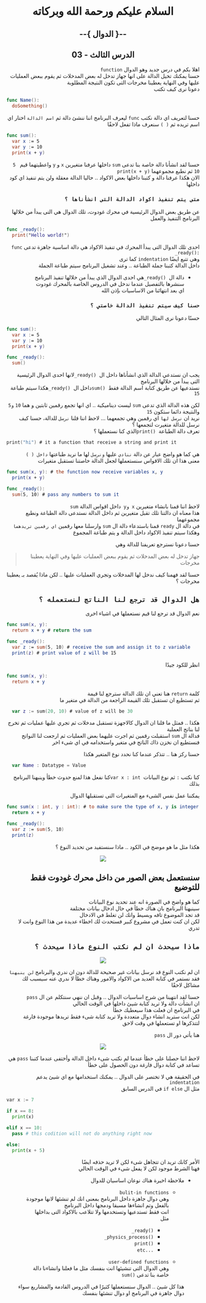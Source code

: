 <div dir = rtl>

<div align = "center">

# السلام عليكم ورحمة الله وبركاته
## --{ الدوال }--
## الدرس الثالث - 03
</div>

اهلا بكم في درس جديد وهو الدوال  `function`   
حسنا يمكنك تخيل الدالة على انها جهاز تدخل له بعض المدخلات ثم يقوم ببعض العمليات عليها وفي النهاية يعطينا مخرجات التى تكون النتيجة المطلوبة  
دعونا نرى كيف تكتب

<div dir = ltr>

```swift
func Name():
  doSomething()
```
</div>

حسنا لتعريف اي دالة نكتب `func` ليعرف البرنامج اننا ننشئ دالة ثم `اسم الدالة` اختار اي اسم تريده ثم `( )` سنعرف ماذا تفعل لاحقًا

<div dir = ltr>

```swift
func sum():
  var x := 5
  var y := 10
  print(x + y)
```
</div>


حسنا لقد انشأنا دالة خاصة بنا تدعى `sum` داخلها عرفنا متغيرين `x` و `y` واعطيتهما قيم ` 5 10` ثم نطبع مجموعهما `print(x + y)`  
الان هكذا عرفنا دالة و كتبنا داخلها بعض الاكواد .. حاليا الدالة معقلة ولن يتم تنفيذ اي كود داخلها  
### `متى يتم تنفيذ اكواد الدالة التى انشأناها ؟`

عن طريق بعض الدوال الرئيسية في محرك غودوت، تلك الدوال هي التى يبدأ من خلالها البرنامج التنفيذ والعمل

<div dir = ltr>

```swift
func _ready():
  print("Hello world!")  
```
</div>

احدى تلك الدوال التى يبدأ المحرك في تنفيذ الاكواد هي دالة اساسية جاهزة تدعى <span dir = ltr> `func _ready():` </span>    
وهي تتبع ايضًا `indentation`  كما ترى  
داخل الدالة كتبنا جملة الطباعة .. وعند تشغيل البرنامج سيتم طباعة الجملة  
* دالة ال <span dir = ltr> `_ready()` </span> هي  احدى الدوال الذي يبدأ من خلالها  تنفيذ البرنامج  
    سنشرها بالتفصيل عندما ندخل في الدروس الخاصة بالمحرك غودوت  
  اي بعد انتهائنا من الاساسيات بإذن الله
### `حسنا كيف سيتم تنفيذ الدالة خاصتي ؟`
حسنًا دعونا نرى المثال التالي

<div dir = ltr>

```swift
func sum():
  var x := 5
  var y := 10
  print(x + y)

func _ready():
  sum()
```
</div>

يجب ان نستدعي الدالة الذي انشأناها داخل ال <span dir = ltr> `_ready()` </span> لانها احدى الدوال الرئيسية التى يبدأ من خلالها البرنامج  
نستدعيها عن طريق كتابة اسم الدالة فقط <span dir = ltr> `sum()` </span>  داخل  ال <span dir = ltr> `_ready()` </span>   هكذا سيتم طباعة `15` 

لكن هذه الدالة الذي تدعى `sum` ليست ديناميكية .. اي انها تجمع رقمين ثابتين و هما `10` `و5` والنتيجة دائما ستكون `15`  
نريد ان `نرسل لها`  اي رقمين وهي تجمعهما ... لاحظ اننا قلنا `نرسل` للدالة، حسنا كيف نرسل للدالة متغيرت لتجمعها ؟   
تعرف دالة الطباعة <span dir = ltr> `print()` </span> الذي كنا نستعملها ؟ 


<div dir = ltr>

```swift
print("hi") # it a function that receive a string and print it
```
</div>

هي كما هو واضح عبار عن دالة `ننادي` عليها `ونرسل` لها ما نريد طباعتها `داخل ( )`   
معنى هذا ان تلك الاقواس سنستعملها لجعل  الدالة خاصتنا تستقبل متغيرات

<div dir = ltr>

```swift
func sum(x, y): # the function now receive variables x, y
  print(x + y) 

func _ready():
  sum(5, 10) # pass any numbers to sum it
```
</div>

لاحظ اننا قمنا بانشاء متغيرين `x وy `داخل اقواس الدالة `sum`  
هذا معناه ان دالتنا تلك تقبل متغيرين ثم داخل الدالة نستدعى دالة الطباعة ونطبع مجموعهما  
في دالة ال `ready` قمنا باستدعاء دالة ال `sum` وارسلنا معها رقمين `اي رقمين تريدهما`  
وهكذا سيتم تنفيذ الاكواد داخل الدالة و يتم طباعة المجموع 

حسنا دعونا نسترجع تعريفنا للدالة وهي
> جهاز تدخل له بعض المدخلات ثم يقوم ببعض العمليات عليها وفي النهاية يعطينا مخرجات

حسنا لقد فهمنا كيف ندخل لها المدخلات وتجري العمليات عليها .. لكن ماذا يُقصد بـ يعطينا مخرجات ؟  
## `هل الدوال قد ترجع لنا الناتج لنستعمله ؟ ` 
نعم الدوال قد ترجع لنا قيم نستعملها في اشياء اخرى

<div dir = ltr>

```swift
func sum(x, y):
  return x + y # return the sum

func _ready():
  var z := sum(5, 10) # receive the sum and assign it to z variable
  print(z) # print value of z will be 15
```
</div>

انظر للكود جيدًا


<div dir = ltr>

```swift
func sum(x, y):
  return x + y
```
</div>

كلمة `return`  هنا تعني ان تلك الدالة سترجع لنا قيمة  
ثم تستطيع ان تستقبل تلك القيمة الراجعة من الدالة في متغير ما


<div dir = ltr>

```swift
  var z := sum(20, 10) # value of z will be 30
```
</div>

هكذا  .. فمثل ما قلنا ان الدوال كالاجهزة تستقبل مدخلات ثم تجري عليها عمليات ثم تخرج لنا بناتج العملية  
فدالة ال `sum` استقبلت رقمين ثم اجرت عليهما بعض  العمليات ثم ارجعت لنا النواتج   
فنستطيع ان نخزن ذاك الناتج في متغير واستخدامه في اي شىء اخر


 حسنا ركز هنا .. تتذكر عندما كنا نحدد نوع المتغير هكذا  

<div dir = ltr>

```swift
  var Name : Datatype = Value 
``` 
 </div>  

 كنا نكتب `:` ثم نوع البيانات <span dir = ltr> `var x : int` </span>  كنا نفعل هذا لمنع حدوث خطأ وينبهنا البرنامج بذلك
 
 يمكننا عمل نفس الشىء مع المتغيرات التى تستقبلها الدوال

<div dir = ltr>

```swift
func sum(x : int, y : int): # to make sure the type of x, y is integer
  return x + y

func _ready():
  var z := sum(5, 10)
  print(z)
```
</div>

 
 هكذا مثل ما هو موضح في الكود .. ماذا سنستفيد من تحديد النوع ؟

 <div align = "center">

![](Images/1.gif)

</div>

## سنستعمل بعض الصور من داخل محرك غودوت فقط للتوضيع

كما هو واضح في الصورة انه عند تحديد نوع البيانات  
سينبهنا البرنامج بان هناك خطأ في حال ادخال بيانات مختلفة  
قد تجد الموضوع تافه وبسيط وانك لن تغلط في الادخال  
لكن ان كنت تعمل في مشروع كبير فستحدث لك اخطاء عديدة من هذا النوع وانت لا تدري

## `ماذا سيحدث ان لم نكتب النوع ماذا سيحدث ؟`


<div align = "center">

![](Images/2.gif)

</div>

ان لم نكتب النوع قد نرسل بيانات غير صحيحة للدالة دون ان ندري والبرنامج `لن ينبهنا`  
فقد نستمر في كتابة العديد من الاكواد والامور وهناك خطأ لا ندري عنه سيسبب لك مشاكل لاحقًا

حسنا لقد انتهينا من شرح اساسيات الدوال .. وقبل ان ننهي سنتكلم عن ال `pass`  
ان انشأت دالة ولا تريد كتابة شيئ داخلها في الوقت الحالي   
في البرنامج ان فعلت هذا سيعطيك خطأ  
لكن انت ستريد انشاء دوال متعددة ولا تريد كتابة شىء فقط تريدها موجودة فارغة لتتذكرها او تستعملها في وقت لاحق   

هنا يأتي دور ال `pass`


<div align = "center">

![](Images/3.gif)

</div>

لاحظ اننا حصلنا على خطأ عندما لم نكتب شىء داخل الدالة وأختفى عندما كتبنا `pass`
هي تساعد في كتابة دوال فارغة دون الحصول على خطأ

في الحقيقة هي لا تختصر على الدوال .. يمكنك استخدامها مع اي شيئ يدعم `indentation`   
مثل ال `if else` في الدرس السابق


<div dir = ltr>

```py
var x := 7

if x == 8:
  print(x)

elif x == 10:
  pass # this codition will not do anything right now

else:
  print(x + 5)
```

</div>

الأمر كانك تريد ان تتجاهل شىء لكن لا تريد حذفه ايضًا  
فهنا الشرط موجود لكن لا يفعل شىء في الوقت الحالي

* ملاحظة اخيرة هناك نوعان اساسيان للدوال 
  - `bulit-in functions`  
  وهي دوال جاهزة داخل البرنامج  بمعنى انك لم تنشئها لانها موجودة بالفعل وتم انشاءها مسبقا ودمجها داخل البرنامج  
  انت فقط تستدعيها وتستخدمها ولا تتلاعب بالاكواد التى بداخلها  
  مثل
      - <span dir = ltr> `_ready()` </span>
      - <span dir = ltr> `_physics_process()` </span>
      - <span dir = ltr> `print()` </span>
      - <span dir = ltr> `etc...` </span>

  - `user-defined functions`  
  وهي الدوال التى تنشيئها انت بنفسك مثل ما فعلنا وانشاءنا دالة خاصة بنا تدعى <span dir = ltr> `sum()` </span>
  
  
  هذا كل شيئ .. الدوال سنستعملها كثيرًا في الدروس القادمة والمشاريع سواء دوال جاهزة في البرنامج او دوال تنشئها بنفسك

</div>

